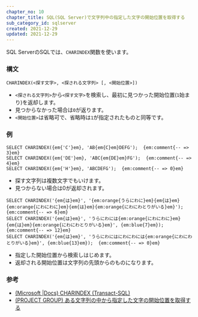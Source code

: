 ```yaml
---
chapter_no: 10
chapter_title: SQL(SQL Server)で文字列中の指定した文字の開始位置を取得する
sub_category_id: sqlserver
created: 2021-12-29
updated: 2021-12-29
---
```

SQL ServerのSQLでは、`CHARINDEX`関数を使います。

### 構文
```syntax
CHARINDEX(<探す文字>, <探される文字列> [, <開始位置>])   
```
- `<探される文字列>`から`<探す文字>`を検索し、最初に見つかった開始位置(`1`始まり)を返却します。
- 見つからなかった場合は`0`が返ります。
- `<開始位置>`は省略可で、省略時は`1`が指定されたものと同等です。

### 例
```:通常利用
SELECT CHARINDEX({em{'C'}em}, 'AB{em{C}em}DEFG');  {em:comment{-- => 3}em}
SELECT CHARINDEX({em{'DE'}em}, 'ABC{em{DE}em}FG');  {em:comment{-- => 4}em}
SELECT CHARINDEX({em{'H'}em}, 'ABCDEFG');  {em:comment{-- => 0}em}
```
- 探す文字列は複数文字でもいけます。
- 見つからない場合は0が返却されます。

```:開始位置を指定
SELECT CHARINDEX('{em{は}em}', '{em:orange{うらにわに}em}{em{は}em}{em:orange{にわにわに}em}{em{は}em}{em:orange{にわにわとりがいる}em}');  {em:comment{-- => 6}em}
SELECT CHARINDEX('{em{は}em}', 'うらにわには{em:orange{にわにわに}em}{em{は}em}{em:orange{にわにわとりがいる}em}', {em:blue{7}em});  {em:comment{-- => 12}em}
SELECT CHARINDEX('{em{は}em}', 'うらにわにはにわにわには{em:orange{にわにわとりがいる}em}', {em:blue{13}em});  {em:comment{-- => 0}em}
```
- 指定した開始位置から検索しはじめます。
- 返却される開始位置は文字列の先頭からのものになります。

### 参考
- [(Microsoft \|Docs) CHARINDEX (Transact-SQL)](https://docs.microsoft.com/ja-jp/sql/t-sql/functions/charindex-transact-sql?redirectedfrom=MSDN&view=sql-server-ver15)
- [(PROJECT GROUP) ある文字列の中から指定した文字の開始位置を取得する](https://www.projectgroup.info/tips/SQLServer/function/F000002.html)
